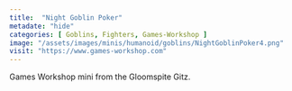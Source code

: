 ```yaml
---
title:  "Night Goblin Poker"
metadate: "hide"
categories: [ Goblins, Fighters, Games-Workshop ]
image: "/assets/images/minis/humanoid/goblins/NightGoblinPoker4.png"
visit: "https://www.games-workshop.com"
---
```

Games Workshop mini from the Gloomspite Gitz.
